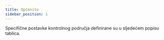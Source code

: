 ```yaml
---
title: Općenito
sidebar_position: 1
---
```


Specifične postavke kontrolnog područja definirane su u sljedećem popisu tablica. 






